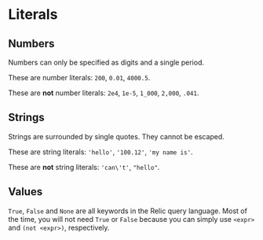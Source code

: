 # Literals

## Numbers

Numbers can only be specified as digits and a single period.

These are number literals: `200`, `0.01`, `4000.5`.

These are **not** number literals: `2e4`, `1e-5`, `1_000`, `2,000`, `.041`.

## Strings

Strings are surrounded by single quotes. They cannot be escaped.

These are string literals: `'hello'`, `'100.12'`, `'my name is'`.

These are **not** string literals: `'can\'t'`, `"hello"`.

## Values

`True`, `False` and `None` are all keywords in the Relic query language. Most of the time, you will not need `True` or `False` because you can simply use `<expr>` and `(not <expr>)`, respectively.

